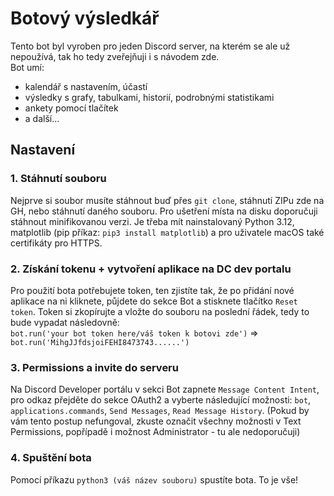 # Botový výsledkář
Tento bot byl vyroben pro jeden Discord server, na kterém se ale už nepoužívá, tak ho tedy zveřejňuji i s návodem zde.
<br>Bot umí: 
- kalendář s nastavením, účastí
- výsledky s grafy, tabulkami, historií, podrobnými statistikami
- ankety pomocí tlačítek
- a další...

## Nastavení
### 1. Stáhnutí souboru
Nejprve si soubor musíte stáhnout buď přes ```git clone```, stáhnutí ZIPu zde na GH, nebo stáhnutí daného souboru.
Pro ušetření místa na disku doporučuji stáhnout minifikovanou verzi. Je třeba mít nainstalovaný Python 3.12, matplotlib (pip příkaz: ```pip3 install matplotlib```) a pro uživatele macOS také certifikáty pro HTTPS.

### 2. Získání tokenu + vytvoření aplikace na DC dev portalu
Pro použití bota potřebujete token, ten zjistíte tak, že po přidání nové aplikace na ni kliknete, půjdete do sekce Bot a stisknete tlačítko ```Reset token```. Token si zkopírujte a vložte do souboru na poslední řádek, tedy to bude vypadat následovně: <br> ```bot.run('your bot token here/váš token k botovi zde')``` => ```bot.run('MihgJJfdsjoiFEHI8473743......')```

### 3. Permissions a invite do serveru
Na Discord Developer portálu v sekci Bot zapnete ```Message Content Intent```, pro odkaz přejděte do sekce OAuth2 a vyberte následující možnosti: ```bot```, ```applications.commands```, ```Send Messages```, ```Read Message History```. (Pokud by vám tento postup nefungoval, zkuste označit všechny možnosti v Text Permissions, popřípadě i možnost Administrator - tu ale nedoporučuji)

### 4. Spuštění bota
Pomocí příkazu ```python3 (váš název souboru)``` spustíte bota. To je vše!
